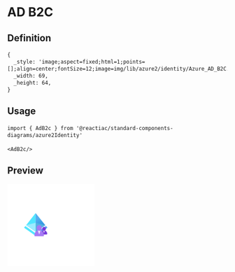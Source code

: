 # AD B2C

## Definition

```
{
  _style: 'image;aspect=fixed;html=1;points=[];align=center;fontSize=12;image=img/lib/azure2/identity/Azure_AD_B2C.svg;strokeColor=none;',
  _width: 69,
  _height: 64,
}
```

## Usage

```
import { AdB2c } from '@reactiac/standard-components-diagrams/azure2Identity'

<AdB2c/>
```

## Preview

<img src="./ad-b2c.png" width="200"/>
